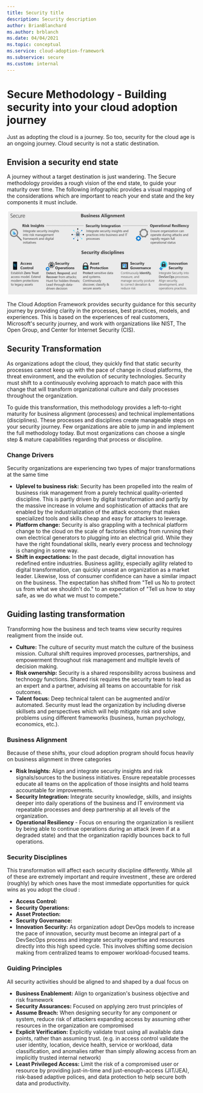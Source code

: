 ```yaml
---
title: Security title
description: Security description
author: BrianBlanchard
ms.author: brblanch
ms.date: 04/04/2021
ms.topic: conceptual
ms.service: cloud-adoption-framework
ms.subservice: secure
ms.custom: internal
---
```


# Secure Methodology - Building security into your cloud adoption journey

Just as adopting the cloud is a journey. So too, security for the cloud age is an ongoing journey. Cloud security is not a static destination.

## Envision a security end state

A journey without a target destination is just wandering. The Secure methodology provides a rough vision of the end state, to guide your maturity over time. The following infographic provides a visual mapping of the considerations which are important to reach your end state and the key components it must include.

![CAF Secure Methodology](../_images/security/secure-methodology.png)

The Cloud Adoption Framework provides security guidance for this security journey by providing clarity in the processes, best practices, models, and experiences. This is based on the experiences of real customers, Microsoft's security journey, and work with organizations like NIST, The Open Group, and Center for Internet Security (CIS).

## Security Transformation

As organizations adopt the cloud, they quickly find that static security processes cannot keep up with the pace of change in cloud platforms, the threat environment, and the evolution of security technologies. Security must shift to a continuously evolving approach to match pace with this change that will transform organizational culture and daily processes throughout the organization.

To guide this transformation, this methodology provides a left-to-right maturity for business alignment (processes) and technical implementations (disciplines). These processes and disciplines create manageable steps on your security journey. Few organizations are able to jump in and implement the full methodology today. But most organizations can choose a single step & mature capabilities regarding that process or discipline.

### Change Drivers

Security organizations are experiencing two types of major transformations at the same time

- **Uplevel to business risk:** Security has been propelled into the realm of business risk management from a purely technical quality-oriented discipline. This is partly driven by digital transformation and partly by the massive increase in volume and sophistication of attacks that are enabled by the industrialization of the attack economy that makes specialized tools and skills cheap and easy for attackers to leverage.
- **Platform change:** Security is also grappling with a technical platform change to the cloud on the scale of factories shifting from running their own electrical generators to plugging into an electrical grid. While they have the right foundational skills, nearly every process and technology is changing in some way.
- **Shift in expectations:** In the past decade, digital innovation has redefined entire industries. Business agility, especially agility related to digital transformation, can quickly unseat an organization as a market leader. Likewise, loss of consumer confidence can have a similar impact on the business. The expectation has shifted from "Tell us No to protect us from what we shouldn't do." to an expectation of "Tell us how to stay safe, as we do what we must to compete."

## Guiding lasting transformation

Transforming how the business and tech teams view security requires realigment from the inside out.

- **Culture:** The culture of security must match the culture of the business mission. Cultural shift requires improved processes, partnerships, and empowerment throughout risk management and multiple levels of decision making.
- **Risk ownership:** Security is a shared responsibility across business and technoogy functions. Shared risk requires the security team to lead as an expert and a partner, advising all teams on accountable for risk outcomes.
- **Talent focus:** Deep technical talent can be augmented and/or automated. Security must lead the organization by including diverse skillsets and perspectives which will help mitigate risk and solve problems using different frameworks (business, human psychology, economics, etc.).

### Business Alignment

Because of these shifts, your cloud adoption program should focus heavily on business alignment in three categories

- **Risk Insights:** Align and integrate security insights and risk signals/sources to the business initiatives. Ensure repeatable processes educate all teams on the application of those insights and hold teams accountable for improvements.
- **Security Integration:** Integrate security knowledge, skills, and insights deeper into daily operations of the business and IT environment via repeatable processes and  deep partnership at all levels of the organization. 
- **Operational Resiliency** - Focus on ensuring the organization is resilient by being able to continue operations during an attack (even if at a degraded state) and that the organization rapidly bounces back to full operations. 

### Security Disciplines

This transformation will affect each security discipline differently. While all of these are extremely important and require investment , these are ordered (roughly) by which ones have the most immediate opportunities for quick wins as you adopt the cloud :

- **Access Control:**
- **Security Operations:**
- **Asset Protection:**
- **Security Governance:**
- **Innovation Security:** As organization adopt DevOps models to increase the pace of innovation, security must become an integral part of a DevSecOps process and integrate security expertise and resources directly into this high speed cycle. This involves shifting some decision making from centralized teams to empower workload-focused teams.

### Guiding Principles

All security activities should be aligned to and shaped by a dual focus on

- **Business Enablement:** Align to organization's business objective and risk framework
- **Security Assurances:** Focused on applying zero trust principles of
- **Assume Breach:** When designing security for any component or system, reduce risk of attackers expanding access by assuming other resources in the organization are compromised
- **Explicit Verification:** Explicitly validate trust using all available data points, rather than assuming trust. (e.g. in access control validate the user identity, location, device health, service or workload, data classification, and anomalies rather than simply allowing access from an implicitly trusted internal network)
- **Least Privileged Access:** Limit the risk of a compromised user or resource by providing just-in-time and just-enough-access (JIT/JEA), risk-based adaptive polices, and data protection to help secure both data and productivity.

